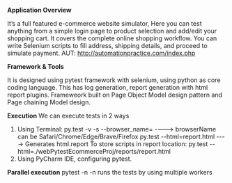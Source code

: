 **Application Overview**

It’s a full featured e-commerce website simulator, Here you can test anything from a simple login page to product selection and add/edit your shopping cart. It covers the complete online shopping workflow. You can write Selenium scripts to fill address, shipping details, and proceed to simulate payment.
AUT: http://automationpractice.com/index.php

**Framework & Tools**

It is designed using pytest framework with selenium, using python as core coding language. This has log generation, report generation with html report plugins.
Frameweork built on Page Object Model design pattern and Page chaining Model design.

**Execution**
We can execute tests in 2 ways

1. Using Terminal:
    py.test -v -s --browser_name=<browserName> ----> browserName can be Safari/Chrome/Edge/Brave/Firefox
    py.test --html=report.html ----> Generates html.report
    To store scripts in report location: py.test --html=./webPytestEcommerceProj/reports/report.html
2. Using PyCharm IDE, configuring pytest.

**Parallel execution**
pytest -n <num>
    -n <num> runs the tests by using multiple workers

